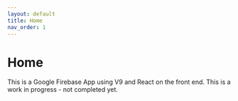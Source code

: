 ```yaml
---
layout: default
title: Home
nav_order: 1
---
```


# Home

This is a Google Firebase App using V9 and React on the front end. This is a work in progress - not completed yet.
